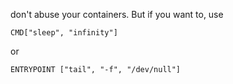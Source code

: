 don't abuse your containers. But if you want to, use

    CMD["sleep", "infinity"]

or 

    ENTRYPOINT ["tail", "-f", "/dev/null"]
